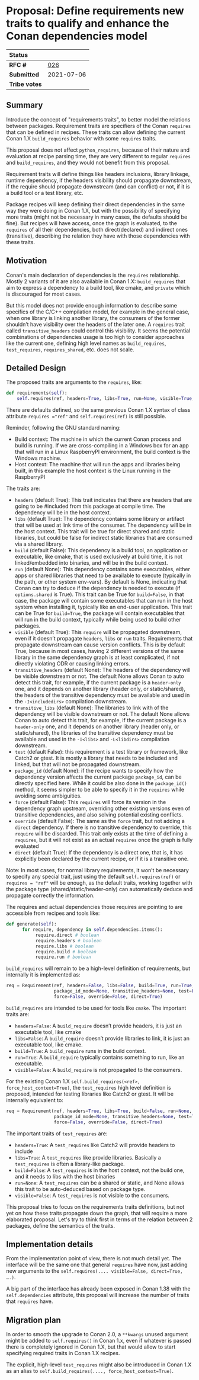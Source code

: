 # Proposal: Define requirements new traits to qualify and enhance the Conan dependencies model


| **Status**        |                                                   |
|:------------------|:--------------------------------------------------|
| **RFC #**         | [026](https://github.com/conan-io/tribe/pull/26)  |
| **Submitted**     | 2021-07-06                                        |
| **Tribe votes**   |                                                   |


## Summary

Introduce the concept of "requirements traits", to better model the relations between packages. Requirement traits are specifiers of the Conan ``requires`` that can be defined in recipes. These traits can allow defining the current Conan 1.X ``build_requires`` behavior with some ``requires`` traits.

This proposal does not affect ``python_requires``, because of their nature and evaluation at recipe parsing time, they are very different to regular ``requires`` and ``build_requires``, and they would not benefit from this proposal.

Requirement traits will define things like headers inclusions, library linkage, runtime dependency, if the headers visibility should propagate downstream, if the require should propagate downstream (and can conflict) or not, if it is a build tool or a test library, etc.

Package recipes will keep defining their direct dependencies in the same way they were doing in Conan 1.X, but with the possibility of specifying more traits (might not be necessary in many cases, the defaults should be fine). But recipes will have access, once the graph is evaluated, to the ``requires`` of all their dependencies, both direct(declared) and indirect ones (transitive), describing the relation they have with those dependencies with these traits.


## Motivation

Conan's main declaration of dependencies is the ``requires`` relationship. Mostly 2 variants of it are also available in Conan 1.X: ``build_requires`` that aim to express a dependency to a build tool, like cmake, and ``private`` which is discouraged for most cases.

But this model does not provide enough information to describe some specifics of the C/C++ compilation model, for example in the general case, when one library is linking another library, the consumers of the former shouldn’t have visibility over the headers of the later one. A ``requires`` trait called ``transitive_headers`` could control this visibility.
It seems the potential combinations of dependencies usage is too high to consider approaches like the current one, defining high level names as ``build_requires``, ``test_requires``, ``requires_shared``, etc. does not scale.


## Detailed Design

The proposed traits are arguments to the ``requires``, like:

```python
def requirements(self):
    self.requires(ref, headers=True, libs=True, run=None, visible=True, …)
```

There are defaults defined, so the same previous Conan 1.X syntax of class attribute ``requires ="ref"`` and ``self.requires(ref)`` is still possible.

Reminder, following the GNU standard naming:

- Build context: The machine in which the current Conan process and build is running. If we are cross-compiling in a Windows box for an app that will run in a Linux RaspberryPI environment, the build context is the Windows machine.
- Host context: The machine that will run the apps and libraries being built, in this example the host context is the Linux running in the RaspberryPI


The traits are:

- ``headers`` (default True): This trait indicates that there are headers that are going to be #included from this package at compile time. The dependency will be in the host context.
- ``libs`` (default True): The dependency contains some library or artifact that will be used at link time of the consumer. The dependency will be in the host context. This trait will be true for direct shared and static libraries, but could be false for indirect static libraries that are consumed via a shared library.
- ``build`` (default False): This dependency is a build tool, an application or executable, like cmake, that is used exclusively at build time, it is not linked/embedded into binaries, and will be in the build context.
- ``run`` (default None): This dependency contains some executables, either apps or shared libraries that need to be available to execute (typically in the path, or other system env-vars). By default is None, indicating that Conan can try to deduce if the dependency is needed to execute (if ``options.shared`` is True). This trait can be True for ``build=False``, in that case, the package will contain some executables that can run in the host system when installing it, typically like an end-user application. This trait can be True for ``build=True``, the package will contain executables that will run in the build context, typically while being used to build other packages.
- ``visible`` (default True): This ``require`` will be propagated downstream, even if it doesn’t propagate ``headers``, ``libs`` or ``run`` traits. Requirements that propagate downstream can cause version conflicts. This is by default True, because in most cases, having 2 different versions of the same library in the same dependency graph is at least complicated, if not directly violating ODR or causing linking errors.
- ``transitive_headers`` (default None): The headers of the dependency will be visible downstream or not. The default None allows Conan to auto detect this trait, for example, if the current package is a ``header-only`` one, and it depends on another library (header only, or static/shared), the headers of the transitive dependency must be available and used in the ``-I<includedirs>`` compilation downstream.
- ``transitive_libs`` (default None): The libraries to link with of the dependency will be visible downstream or not. The default None allows Conan to auto detect this trait, for example, if the current package is a ``header-only`` one, and it depends on another library (header only, or static/shared), the libraries of the transitive dependency must be available and used in the ``-I<libs>`` and ``-L<libdirs>`` compilation downstream.
- ``test`` (default False): this requirement is a test library or framework, like Catch2 or gtest. It is mostly a library that needs to be included and linked, but that will not be propagated downstream.
- ``package_id`` (default None): if the recipe wants to specify how the dependency version affects the current package ``package_id``, can be directly specified here. While it could be also done in the ``package_id()`` method, it seems simpler to be able to specify it in the ``requires`` while avoiding some ambiguities.
- ``force`` (default False): This ``requires`` will force its version in the dependency graph upstream, overriding other existing versions even of transitive dependencies, and also solving potential existing conflicts.
- ``override`` (default False): The same as the ``force`` trait, but not adding a ``direct`` dependency. If there is no transitive dependency to override, this ``require`` will be discarded. This trait only exists at the time of defining a ``requires``, but it will not exist as an actual ``requires`` once the graph is fully evaluated
- ``direct`` (default True): If the dependency is a direct one, that is, it has explicitly been declared by the current recipe, or if it is a transitive one.

Note: In most cases, for normal library requirements, it won’t be necessary to specify any special trait, just using the default ``self.requires(ref)`` or ``requires = "ref"`` will be enough, as the default traits, working together with the package type (shared/static/header-only) can automatically deduce and propagate correctly the information.

The requires and actual dependencies those requires are pointing to are accessible from recipes and tools like:

```python
def generate(self):
      for require, dependency in self.dependencies.items():
           require.direct # boolean
           require.headers # boolean
           require.libs # boolean
           require.build # boolean
           require.run # boolean
```

``build_requires`` will remain to be a high-level definition of requirements, but internally it is implemented as:

```python
req = Requirement(ref, headers=False, libs=False, build=True, run=True, visible=False,
                  package_id_mode=None, transitive_headers=None, test=False,
                  force=False, override=False, direct=True)
```


``build_requires`` are intended to be used for tools like ``cmake``. The important traits are:

- ``headers=False``: A ``build_require`` doesn’t provide headers, it is just an executable tool, like cmake
- ``libs=False``: A ``build_require`` doesn’t provide libraries to link, it is just an executable tool, like cmake.
- ``build=True``: A ``build_require`` runs in the build context.
- ``run=True``: A ``build_require`` typically contains something to run, like an executable.
- ``visible=False``: A ``build_require`` is not propagated to the consumers.


For the existing Conan 1.X ``self.build_requires(<ref>, force_host_context=True)``, the ``test_requires`` high level definition is proposed, intended for testing libraries like Catch2 or gtest. It will be internally equivalent to:

```python
req = Requirement(ref, headers=True, libs=True, build=False, run=None, visible=False,
                  package_id_mode=None, transitive_headers=None, test=True,
                  force=False, override=False, direct=True)
```

The important traits of ``test_requires`` are:

- ``headers=True``: A ``test_requires`` like Catch2 will provide headers to include
- ``libs=True``: A ``test_requires`` like provide libraries. Basically a ``test_requires`` is often a library-like package.
- ``build=False``: A ``test_requires`` is in the host context, not the build one, and it needs to libs with the host binaries
- ``run=None``: A ``test_requires`` can be a shared or static, and None allows this trait to be auto-deduced based on package type.
- ``visible=False``: A ``test_requires`` is not visible to the consumers.


This proposal tries to focus on the requirements traits definitions, but not yet on how these traits propagate down the graph, that will require a more elaborated proposal. Let's try to think first in terms of the relation between 2 packages, define the semantics of the traits.


## Implementation details

From the implementation point of view, there is not much detail yet. The interface will be the same one that general ``requires`` have now, just adding new arguments to the ``self.requires(.... visible=False, direct=True, ….)``.

A big part of the interface has already been exposed in Conan 1.38 with the ``self.dependencies`` attribute, this proposal will increase the number of traits that ``requires`` have.


## Migration plan

In order to smooth the upgrade to Conan 2.0, a ``**kwargs`` unused argument might be added to ``self.requires()`` in Conan 1.x, even if whatever is passed there is completely ignored in Conan 1.X, but that would allow to start specifying required traits in Conan 1.X recipes.

The explicit, high-level ``test_requires`` might also be introduced in Conan 1.X as an alias to ``self.build_requires(...., force_host_context=True)``.
